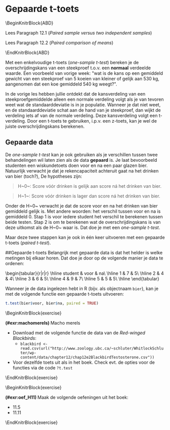 # Gepaarde t-toets

\BeginKnitrBlock{ABD}<div class="ABD">
Lees Paragraph 12.1 (*Paired sample versus two independent samples*)

Lees Paragraph 12.2 (*Paired comparison of means*)
</div>\EndKnitrBlock{ABD}

Met een enkelvoudige t-toets (*one-sample t-test*) bereken je de overschrijdingskans van een steekproef t.o.v. een **normaal** verdeelde waarde.
Een voorbeeld van vorige week: "wat is de kans op een gemiddeld gewicht van een steekproef van 5 koeien van kleiner of gelijk aan 530 kg, aangenomen dat een koe gemiddeld 540 kg weegt?".

In de vorige les hebben jullie ontdekt dat de kansverdeling van een steekproefgemiddelde alleen een normale verdeling volgt als je van tevoren weet wat de standaarddeviatie is in je populatie.
Wanneer je dat niet weet, en de standaarddeviatie schat aan de hand van je steekproef, dan wijkt de verdeling iets af van de normale verdeling.
Deze kansverdeling volgt een t-verdeling.
Door een t-toets te gebruiken, i.p.v. een z-toets, kan je wel de juiste overschrijdingskans berekenen.

## Gepaarde data
De *one-sample t-test* kan je ook gebruiken als je verschillen tussen twee behandelingen wil laten zien als de data **gepaard** is.
Je laat bevoorbeeld studenten een wiskundetoets doen voor en na een paar glazen bier.
Natuurlijk verwacht je dat je rekencapaciteit achteruit gaat na het drinken van bier (toch?),
De hypotheses zijn:

>H~0~: Score vóór drinken is gelijk aan score ná het drinken van bier.

>H~1~: Score vóór drinken is lager dan score ná het drinken van bier.

Onder de H~0~ verwacht je dat de score voor en na het drinken van bier gemiddeld gelijk is.
Met andere woorden: het verschil tussen voor en na is gemiddeld 0.
Stap 1 is voor iedere student het verschil te berekenen tussen beide testen.
Stap 2 is om te berekenen wat de overschrijdingskans is van deze uitkomst als de H~0~ waar is.
Dat doe je met een *one-sample t-test*.

Maar deze twee stappen kan je ook in één keer uitvoeren met een gepaarde t-toets (*paired t-test*).

##Gepaarde t-toets
Belangrijk met gepaarde data is dat het helder is welke metingen bij elkaar horen.
Dat doe je door op de volgende manier je data te ordenen:


\begin{tabular}{r|r|r}
\hline
student & voor & na\\
\hline
1 & 7 & 5\\
\hline
2 & 4 & 4\\
\hline
3 & 6 & 5\\
\hline
4 & 9 & 7\\
\hline
5 & 5 & 5\\
\hline
\end{tabular}

Wanneer je de data ingelezen hebt in R (bijv. als objectnaam `bier`), kan je met de volgende functie een gepaarde t-toets uitvoeren:


```r
t.test(bier$voor, bier$na, paired = TRUE)
```
\BeginKnitrBlock{exercise}<div class="exercise"><span class="exercise" id="exr:machomerels"><strong>(\#exr:machomerels) </strong></span>Macho merels

* Download met de volgende functie de data van de *Red-winged Blackbirds*:
    * `blackbird <- read.csv(url("http://www.zoology.ubc.ca/~schluter/WhitlockSchluter/wp-content/data/chapter12/chap12e2BlackbirdTestosterone.csv"))`
* Voor dezelfde toets uit als in het boek. Check evt. de opties voor de functies via de code `?t.test`

</div>\EndKnitrBlock{exercise}

\BeginKnitrBlock{exercise}<div class="exercise"><span class="exercise" id="exr:oef_H11"><strong>(\#exr:oef_H11) </strong></span>Maak de volgende oefeningen uit het boek:

* 11.5
* 11.11
</div>\EndKnitrBlock{exercise}

